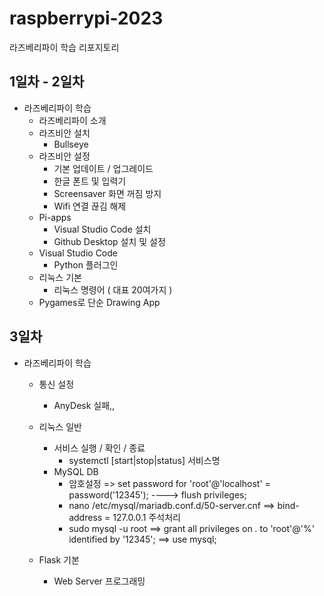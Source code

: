 # raspberrypi-2023
라즈베리파이 학습 리포지토리

## 1일차 - 2일차
- 라즈베리파이 학습
    - 라즈베리파이 소개
    - 라즈비안 설치
        - Bullseye
    - 라즈비안 설정
        - 기본 업데이트 / 업그레이드
        - 한글 폰트 및 입력기
        - Screensaver 화면 꺼짐 방지
        - Wifi 연결 끊김 해제
    - Pi-apps
        - Visual Studio Code 설치
        - Github Desktop 설치 및 설정
    - Visual Studio Code
        - Python 플러그인
    - 리눅스 기본
        - 리눅스 명령어 ( 대표 20여가지 )
    - Pygames로 단순 Drawing App

## 3일차
- 라즈베리파이 학습
    - 통신 설정
        - AnyDesk 실패,,
    - 리눅스 일반
        - 서비스 실행 / 확인 / 종료
            - systemctl [start|stop|status] 서비스명
        - MySQL DB
            - 암호설정 => set password for 'root'@'localhost' = password('12345'); ----> flush privileges;
            - nano /etc/mysql/mariadb.conf.d/50-server.cnf ==> bind-address            = 127.0.0.1 주석처리
            - sudo mysql -u root ==> grant all privileges on *.* to 'root'@'%' identified by '12345'; ==> use mysql;
    - Flask 기본

        - Web Server 프로그래밍
